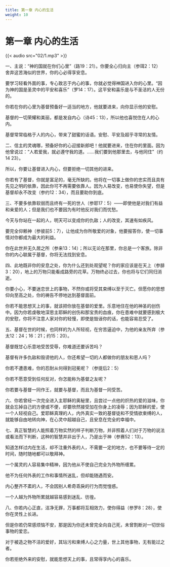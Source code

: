 ```yaml
---
title: 第一章 内心的生活
weight: 10
---
```

# 第一章 内心的生活

{{< audio src="02/1.mp3" >}}

一、主说：“神的国就在你们心里”（路19：21）。你要全心归向主（参珥2：12）舍弃这苦海似的世界，你的心必得享安息。

要学习轻看外面的事，专心致志于内心的事，你就必觉得神国进入你的心里。“因为神的国是圣灵中的平安和喜乐”（罗14：17）。这平安和喜乐是与不圣洁的人无份的。

你若在你的心里为基督预备好一适当的地方，他就要进来，向你显示他的安慰。

基督的一切荣耀和美丽，都是发自内心（诗45：13），所以他也喜悦住在人的心内。

基督常常临格于人的内心，带来了甜蜜的话语。安慰、平安及超乎寻常的友情。

二、信主的灵魂哪，预备好你的心迎接新郎吧！他就要进来，住在你的里面。因为他曾说过：“人若爱我，就必遵守我的道。……我们要到他那里去，与他同住”（约14
            23）。

所以，你要让基督进入内心，但要拒绝一切其他的进来。

你若有了基督，你就是富足的，毫无所缺的。他将在一切事上做你的忠实而且具有先见之明的依靠，因此你可不再需要依靠人。因为人易改变，也易使你失望，但是基督却永不改变（参约12：34），而且要助你到底。

三、不要多依靠软弱而且终有一死的世人（参耶17：5）——即使他是对我们有益和亲爱的人；但是我们也不要因为有时他反对我们而忧愁。

今天与你站在一起的人，明天可以变成你的仇敌；人的改变，其速有如疾风。

要完全仰赖神（参彼前5：7），让他成为你所敬爱的对象，他要报答你，使一切事情对你都成为最大的利益。

你在此世并无久居之所（参来13：14）；所以无论在那里，你总是一个客旅。除非你的内心联属于基督，你将无法找到安息。

四、此地既非你的安息之处，你为什么还到处观望呢？你的家应该是在天上（参腓3：20），地上的万物只能看成路旁的花草。万物终必过去，你也将与它们同归消逝。

你要小心，不要迷恋世上的事物，不然你或将受其束缚以至于灭亡。但愿你的思想仰向至高之处，你的祷告不停地达到基督面前。

你若不能思想天上的事，就该把你放在基督的爱里。乐意地住在他的神圣的创伤中。因为你若虔敬地深思主耶稣的创伤和那宝贵的血痕，你在患难中就要感到极大的安慰，你将不注意人家对你的轻慢，即使是毁诬你的话，也能容易忍受了。

五、基督在世的时候，也同样的为人所轻视，在穷苦逼迫中，为他的亲友所弃（参太12：24；16：21；约15：20）。

基督既甘心乐意地受苦受辱，你难道还要诉苦吗？

基督有许多仇敌和毁谤他的人，你还希望一切的人都做你的朋友和恩人吗？

你若不遭患难，你的忍耐从何得到冠冕呢？（参提后2：5）

你若不愿意受到任何反对，你怎能称为基督之友呢？

你若要与基督一同作王，就要与基督，而且为基督一同受苦。

六、你若曾经一次完全进入主耶稣的奥秘里，且尝过一点他的炽热的爱的滋味，你就会忘掉自己的方便或不便，却要欣然接受加在你身上的凌辱；因为耶稣的爱，使一个人轻视自己。爱耶稣真理的人，内外真实一致的基督徒和不受情欲束缚的人，就能够自由地转向神，在心灵中超越自己，且安息在完全的幸福中。

七、真正智慧的人能照着万物实然的样子判断万物，并非照着人们对于万物的说法或看法而下判断，这种的智慧并非出于人，乃是出于神（参赛52：13）。

知道怎样过内在生活，却不注重外表的人，不需要一定的地方，也不要等待一定的时间，随时随地都可以敬拜神。

一个属灵的人容易集中精神，因为他从不使自己完全为外物所缠累。

他不为任何外表的工作和事情所迷乱，但却能随遇而安。

内心整齐不紊的人，不会因别人希奇乖戾的行为而觉惶惑。

一个人越为外物所累就越容易感到迷乱、彷徨。

八、你若内心正直，洁净无罪，万事都将互相效力，使你得益（参罗8：28），使你在灵性上长进。

但是你若仍常感烦恼不安，那是因为你还未曾完全向自己死，未曾割断对一切世俗事物的爱恋。

对于被造之物不洁的爱好，其玷污和束缚人心之力量，世上其他事物，无有能过之者。

你若拒绝外来的安慰，就能思想天上的事，且常得享内心的喜乐。

